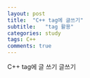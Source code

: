 ```yaml
---
layout: post
title:  "C++ tag에 글쓰기"
subtitle:   "tag 활용"
categories: study
tags: C++
comments: true
---
```


C++ tag에 글 쓰기
글쓰기
